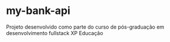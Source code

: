 # my-bank-api
Projeto desenvolvido como parte do curso de pós-graduação em desenvolvimento fullstack XP Educação
